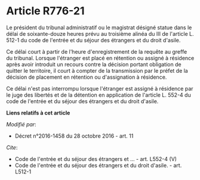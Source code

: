 # Article R776-21

Le président du tribunal administratif ou le magistrat désigné statue dans le délai de soixante-douze heures prévu au
troisième alinéa du III de l'article L. 512-1 du code de l'entrée et du séjour des étrangers et du droit d'asile. 

Ce délai court à partir de l'heure d'enregistrement de la requête au greffe du tribunal. Lorsque l'étranger est placé en
rétention ou assigné à résidence après avoir introduit un recours contre la décision portant obligation de quitter le
territoire, il court à compter de la transmission par le préfet de la décision de placement en rétention ou d'assignation à
résidence. 

Ce délai n'est pas interrompu lorsque l'étranger est assigné à résidence par le juge des libertés et de la détention en
application de l'article L. 552-4 du code de l'entrée et du séjour des étrangers et du droit d'asile.

**Liens relatifs à cet article**

_Modifié par_:

  - Décret n°2016-1458 du 28 octobre 2016 - art. 11

_Cite_:

  - Code de l'entrée et du séjour des étrangers et ... - art. L552-4 (V)
  - Code de l'entrée et du séjour des étrangers et du droit d'asile. - art. L512-1
